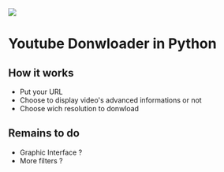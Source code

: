 <img src="https://img.shields.io/badge/Python-3-brightgreen.svg?style=plastic">
 
# Youtube Donwloader in Python 

## How it works

- Put your URL
- Choose to display video's advanced informations or not
- Choose wich resolution to donwload

## Remains to do

- Graphic Interface ?
- More filters ?